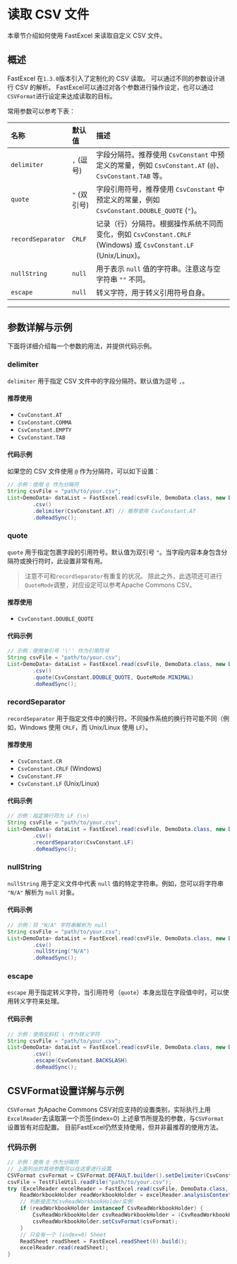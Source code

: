 # 读取 CSV 文件

本章节介绍如何使用 FastExcel 来读取自定义 CSV 文件。

## 概述

FastExcel 在`1.3.0`版本引入了定制化的 CSV 读取。
可以通过不同的参数设计进行 CSV 的解析。
FastExcel可以通过对各个参数进行操作设定，也可以通过`CSVFormat`进行设定来达成读取的目标。

常用参数可以参考下表：

| 名称 | 默认值 | 描述 |
| :--- | :--- | :--- |
| `delimiter` | `,` (逗号) | 字段分隔符。推荐使用 `CsvConstant` 中预定义的常量，例如 `CsvConstant.AT` (`@`)、`CsvConstant.TAB` 等。 |
| `quote` | `"` (双引号) | 字段引用符号，推荐使用 `CsvConstant` 中预定义的常量，例如 `CsvConstant.DOUBLE_QUOTE` (`"`)。 |
| `recordSeparator` | `CRLF` | 记录（行）分隔符。根据操作系统不同而变化，例如 `CsvConstant.CRLF` (Windows) 或 `CsvConstant.LF` (Unix/Linux)。 |
| `nullString` | `null` | 用于表示 `null` 值的字符串。注意这与空字符串 `""` 不同。 |
| `escape` | `null` | 转义字符，用于转义引用符号自身。 |

---

## 参数详解与示例

下面将详细介绍每一个参数的用法，并提供代码示例。

### delimiter

`delimiter` 用于指定 CSV 文件中的字段分隔符。默认值为逗号 `,`。

#### 推荐使用
- `CsvConstant.AT`
- `CsvConstant.COMMA`
- `CsvConstant.EMPTY`
- `CsvConstant.TAB`

#### 代码示例
如果您的 CSV 文件使用 `@` 作为分隔符，可以如下设置：
```java
// 示例：使用 @ 作为分隔符
String csvFile = "path/to/your.csv";
List<DemoData> dataList = FastExcel.read(csvFile, DemoData.class, new DemoDataListener())
        .csv()
        .delimiter(CsvConstant.AT) // 推荐使用 CsvConstant.AT
        .doReadSync();
```

### quote

`quote` 用于指定包裹字段的引用符号。默认值为双引号 `"`。当字段内容本身包含分隔符或换行符时，此设置非常有用。
> 注意不可和`recordSeparator`有重复的状况。
除此之外，此选项还可进行`QuoteMode`调整，对应设定可以参考Apache Commons CSV。

#### 推荐使用
- `CsvConstant.DOUBLE_QUOTE`

#### 代码示例
```java
// 示例：使用单引号 '\'' 作为引用符号
String csvFile = "path/to/your.csv";
List<DemoData> dataList = FastExcel.read(csvFile, DemoData.class, new DemoDataListener())
        .csv()
        .quote(CsvConstant.DOUBLE_QUOTE, QuoteMode.MINIMAL)
        .doReadSync();
```

### recordSeparator

`recordSeparator` 用于指定文件中的换行符。不同操作系统的换行符可能不同（例如，Windows 使用 `CRLF`，而 Unix/Linux 使用 `LF`）。

#### 推荐使用
- `CsvConstant.CR`
- `CsvConstant.CRLF` (Windows)
- `CsvConstant.FF`
- `CsvConstant.LF` (Unix/Linux)


#### 代码示例
```java
// 示例：指定换行符为 LF (\n)
String csvFile = "path/to/your.csv";
List<DemoData> dataList = FastExcel.read(csvFile, DemoData.class, new DemoDataListener())
        .csv()
        .recordSeparator(CsvConstant.LF)
        .doReadSync();
```

### nullString

`nullString` 用于定义文件中代表 `null` 值的特定字符串。例如，您可以将字符串 `"N/A"` 解析为 `null` 对象。

#### 代码示例
```java
// 示例：将 "N/A" 字符串解析为 null
String csvFile = "path/to/your.csv";
List<DemoData> dataList = FastExcel.read(csvFile, DemoData.class, new DemoDataListener())
        .csv()
        .nullString("N/A")
        .doReadSync();
```

### escape

`escape` 用于指定转义字符，当引用符号（`quote`）本身出现在字段值中时，可以使用转义字符来处理。

#### 代码示例
```java
// 示例：使用反斜杠 \ 作为转义字符
String csvFile = "path/to/your.csv";
List<DemoData> dataList = FastExcel.read(csvFile, DemoData.class, new DemoDataListener())
        .csv()
        .escape(CsvConstant.BACKSLASH)
        .doReadSync();
```

## CSVFormat设置详解与示例

`CSVFormat` 为Apache Commons CSV对应支持的设置类别，实际执行上用`ExcelReader`去读取第一个页签(index=0)
上述章节所提及的参数，与`CSVFormat`设置皆有对应配置。
目前FastExcel仍然支持使用，但并非最推荐的使用方法。

### 代码示例

```java
// 示例：使用 @ 作为分隔符
// 上面列出的其他参数可以在这里进行设置
CSVFormat csvFormat = CSVFormat.DEFAULT.builder().setDelimiter(CsvConstant.AT).build();
csvFile = TestFileUtil.readFile("path/to/your.csv");
try (ExcelReader excelReader = FastExcel.read(csvFile, DemoData.class, new DemoDataListener()).build()) {
    ReadWorkbookHolder readWorkbookHolder = excelReader.analysisContext().readWorkbookHolder();
    // 判断是否为CsvReadWorkbookHolder实例
    if (readWorkbookHolder instanceof CsvReadWorkbookHolder) {
        CsvReadWorkbookHolder csvReadWorkbookHolder = (CsvReadWorkbookHolder) readWorkbookHolder;
        csvReadWorkbookHolder.setCsvFormat(csvFormat);
    }
    // 只会有一个 (index=0) Sheet
    ReadSheet readSheet = FastExcel.readSheet(0).build();
    excelReader.read(readSheet);
}
```